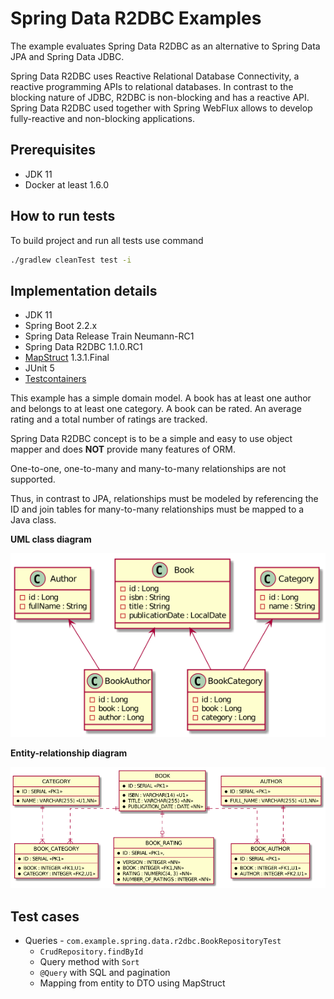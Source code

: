 # Spring Data R2DBC Examples

The example evaluates Spring Data R2DBC as an alternative to Spring Data JPA and Spring Data JDBC.

Spring Data R2DBC uses Reactive Relational Database Connectivity, a reactive programming APIs to relational databases.
In contrast to the blocking nature of JDBC, R2DBC is non-blocking and has a reactive API.
Spring Data R2DBC used together with Spring WebFlux allows to develop fully-reactive and non-blocking applications.

## Prerequisites

* JDK 11
* Docker at least 1.6.0

## How to run tests

To build project and run all tests use command

```bash
./gradlew cleanTest test -i
```

## Implementation details

* JDK 11
* Spring Boot 2.2.x
* Spring Data Release Train Neumann-RC1
* Spring Data R2DBC 1.1.0.RC1
* [MapStruct](https://mapstruct.org/) 1.3.1.Final
* JUnit 5
* [Testcontainers](https://www.testcontainers.org/)

This example has a simple domain model. 
A book has at least one author and belongs to at least one category.
A book can be rated. An average rating and a total number of ratings are tracked. 

Spring Data R2DBC concept is to be a simple and easy to use object mapper and 
does **NOT** provide many features of ORM.

One-to-one, one-to-many and many-to-many relationships are not supported.

Thus, in contrast to JPA, relationships must be modeled by referencing the ID 
and join tables for many-to-many relationships must be mapped to a Java class.

**UML class diagram**

![Actual UML class diagram](img/classes.png)

**Entity-relationship diagram**

![Entity-relationship diagram](img/tables.png)

## Test cases

* Queries - `com.example.spring.data.r2dbc.BookRepositoryTest`
  * `CrudRepository.findById`
  * Query method with `Sort`
  * `@Query` with SQL and pagination
  * Mapping from entity to DTO using MapStruct
